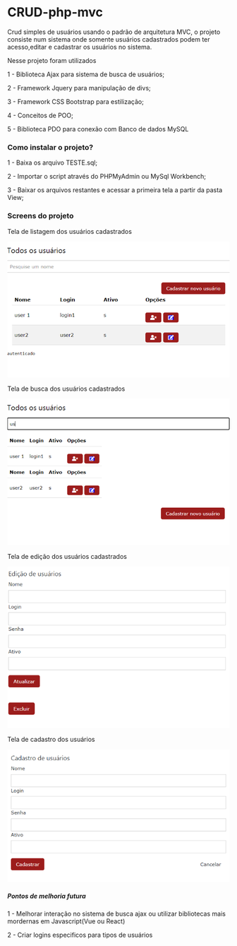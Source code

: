 # CRUD-php-mvc

Crud simples de usuários usando o padrão de arquitetura MVC, o projeto consiste num sistema onde somente usuários cadastrados podem ter acesso,editar e cadastrar os usuários no sistema.

<p>Nesse projeto foram utilizados</p>

1 - Biblioteca Ajax para sistema de busca de usuários;

2 - Framework Jquery para manipulação de divs;

3 - Framework CSS Bootstrap para estilização;

4 - Conceitos de POO;

5 - Biblioteca PDO para conexão com Banco de dados MySQL

<h3>Como instalar o projeto?</h3>

1 - Baixa os arquivo TESTE.sql;

2 - Importar o script através do PHPMyAdmin ou MySql Workbench;

3 - Baixar os arquivos restantes e acessar a primeira tela a partir da pasta View;


<h3>Screens do projeto</h3>

<p>Tela de listagem dos usuários cadastrados</p>
<img src="https://github.com/lucasmoore2k/CRUD-php-mvc/blob/main/crudmvc/screens/screen_search.png"></img>
<p>Tela de busca dos usuários cadastrados</p>
<img src="https://github.com/lucasmoore2k/CRUD-php-mvc/blob/main/crudmvc/screens/screen_searc2.png"></img>
<p>Tela de edição dos usuários cadastrados</p>
<img src="https://github.com/lucasmoore2k/CRUD-php-mvc/blob/main/crudmvc/screens/screen_edit.png"></img>
<p>Tela de cadastro dos usuários</p>
<img src="https://github.com/lucasmoore2k/CRUD-php-mvc/blob/main/crudmvc/screens/screen_create.png"></img>


<h5>Pontos de melhoria futura</h5>

1 - Melhorar interação no sistema de busca ajax ou utilizar bibliotecas mais mordernas em Javascript(Vue ou React)

2 - Criar logins especificos para tipos de usuários
